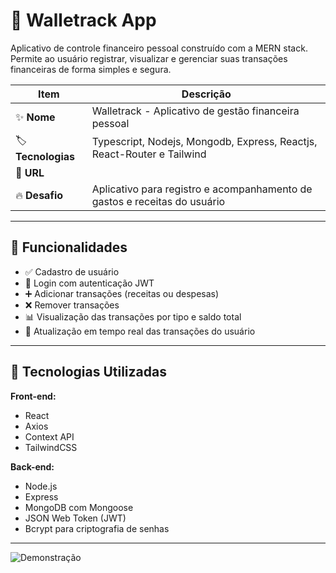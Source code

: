 # 💸 Walletrack App

<p> Aplicativo de controle financeiro pessoal construído com a MERN stack.  Permite ao usuário registrar, visualizar e gerenciar suas transações financeiras de forma simples e segura. </p>

| Item         | Descrição                                                                 |
|--------------|---------------------------------------------------------------------------|
| ✨ **Nome**       | Walletrack - Aplicativo de gestão financeira pessoal               |
| 🏷️ **Tecnologias** | Typescript, Nodejs, Mongodb, Express, Reactjs, React-Router e Tailwind                 |
| 🚀 **URL**        |                         |
| 🔥 **Desafio**    | Aplicativo para registro e acompanhamento de gastos e receitas do usuário |


---

## 🚀 Funcionalidades

- ✅ Cadastro de usuário
- 🔐 Login com autenticação JWT
- ➕ Adicionar transações (receitas ou despesas)
- ❌ Remover transações
- 📊 Visualização das transações por tipo e saldo total
- 🔄 Atualização em tempo real das transações do usuário

---

## 🧱 Tecnologias Utilizadas

**Front-end:**
- React
- Axios
- Context API
- TailwindCSS

**Back-end:**
- Node.js
- Express
- MongoDB com Mongoose
- JSON Web Token (JWT)
- Bcrypt para criptografia de senhas

---

![Demonstração]([src/assets/walletrackapp.gif](https://raw.githubusercontent.com/ThiagoHonoP/walletrack-app/1635999e965ed8bfecbc8c7e22e6dcff4f6b3096/web/src/assets/walletrackapp.gif))
